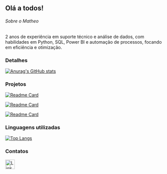 ## Olá a todos!

###### Sobre o Matheo
2 anos de experiência em suporte técnico e análise de dados, com habilidades em Python, SQL, Power BI e automação de processos, focando em eficiência e otimização.

### Detalhes

[![Anurag's GitHub stats](https://github-readme-stats.vercel.app/api?username=The0nunes&show_icons=true&theme=dark)](https://github.com/anuraghazra/github-readme-stats)

### Projetos

[![Readme Card](https://github-readme-stats.vercel.app/api/pin/?username=The0nunes&repo=calculadora-ebac.github.io&theme=dark)](https://github.com/anuraghazra/github-readme-stats)

[![Readme Card](https://github-readme-stats.vercel.app/api/pin/?username=The0nunes&repo=Jogo-de-adivinhacao-.github.io&theme=dark)](https://github.com/anuraghazra/github-readme-stats)

[![Readme Card](https://github-readme-stats.vercel.app/api/pin/?username=The0nunes&repo=Jokenpo.github.io&theme=dark)](https://github.com/anuraghazra/github-readme-stats)


### Linguagens utilizadas

[![Top Langs](https://github-readme-stats.vercel.app/api/top-langs/?username=The0nunes&layout=compact)](https://github.com/anuraghazra/github-readme-stats)

### Contatos

[<img src='https://img.shields.io/badge/LinkedIn-0077B5?style=for-the-badge&logo=linkedin&logoColor=white' alt='LinkedIn' height='30'>](https://www.linkedin.com/in/matheo-nunes-siola/)



